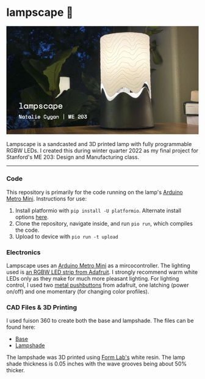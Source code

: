 # lampscape 🔆
<p align="center">
  <img src="https://github.com/cygann/lampscape/blob/main/assets/lampscape_mtm.png?raw=true" alt="Picture of lamp"/>
</p>
Lampscape is a sandcasted and 3D printed lamp with fully programmable RGBW LEDs. I created this during winter quarter 2022 as my final project for Stanford's ME 203: Design and Manufacturing class.

---

### Code
This repository is primarily for the code running on the lamp's [Arduino Metro Mini](https://www.adafruit.com/product/2590). Instructions for use:
1. Install platformio with `pip install -U platformio`. Alternate install options [here](https://docs.platformio.org/en/latest/core/installation.html).
2. Clone the repository, navigate inside, and run `pio run`, which compiles the code.
3. Upload to device with `pio run -t upload`

### Electronics
Lampscape uses an [Arduino Metro Mini](https://www.adafruit.com/product/2590) as a mircocontroller. The lighting used is [an RGBW LED strip from Adafruit](https://www.adafruit.com/product/4913). I strongly recommend warm white LEDs only as they make for much more pleasant lighting.
For lighting control, I used two [metal pushbuttons](https://www.adafruit.com/product/558) from adafruit, one latching (power on/off) and one momentary (for changing color profiles). 

### CAD Files & 3D Printing
I used fuison 360 to create both the base and lampshade. The files can be found here:
- [Base](https://a360.co/3EMOnpk)
- [Lampshade](https://a360.co/3MrfjNY)

The lampshade was 3D printed using [Form Lab's](https://formlabs.com) white resin. The lamp shade thickness is 0.05 inches with the wave grooves being about 50% thicker.
